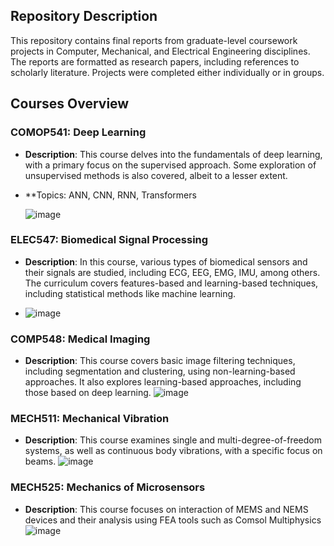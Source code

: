 ## Repository Description

This repository contains final reports from graduate-level coursework projects in Computer, Mechanical, and Electrical Engineering disciplines. The reports are formatted as research papers, including references to scholarly literature. Projects were completed either individually or in groups.

## Courses Overview

### COMOP541: Deep Learning
- **Description**: This course delves into the fundamentals of deep learning, with a primary focus on the supervised approach. Some exploration of unsupervised methods is also covered, albeit to a lesser extent.
- **Topics: ANN, CNN, RNN, Transformers

  ![image](https://github.com/Fkiki18/Course-Work---Projects/assets/49412279/a3c644fb-39ec-4e54-bc3f-e4a0793ba99b)


### ELEC547: Biomedical Signal Processing
- **Description**: In this course, various types of biomedical sensors and their signals are studied, including ECG, EEG, EMG, IMU, among others. The curriculum covers features-based and learning-based techniques, including statistical methods like machine learning.
  
- ![image](https://github.com/Fkiki18/Course-Work---Projects/assets/49412279/357e7cd6-5259-4092-9089-a87f20a997e1)


### COMP548: Medical Imaging
- **Description**: This course covers basic image filtering techniques, including segmentation and clustering, using non-learning-based approaches. It also explores learning-based approaches, including those based on deep learning.
![image](https://github.com/Fkiki18/Course-Work---Projects/assets/49412279/ada12b3b-9164-4f10-8bfd-6f42e6e41499)

### MECH511: Mechanical Vibration
- **Description**: This course examines single and multi-degree-of-freedom systems, as well as continuous body vibrations, with a specific focus on beams.
![image](https://github.com/Fkiki18/Course-Work---Projects/assets/49412279/13745d94-39ec-461d-9557-b04b2269eaec)

### MECH525: Mechanics of Microsensors
- **Description**: This course focuses on interaction of MEMS and NEMS devices and their analysis using FEA tools such as Comsol Multiphysics
![image](https://github.com/Fkiki18/Course-Work---Projects/assets/49412279/6672b0a5-2d4c-4a53-bebd-1abb7f7603d5)
